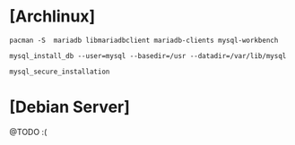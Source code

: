 # [Archlinux]
`pacman -S  mariadb libmariadbclient mariadb-clients mysql-workbench`

`mysql_install_db --user=mysql --basedir=/usr --datadir=/var/lib/mysql`

`mysql_secure_installation`

# [Debian Server]
@TODO :(
